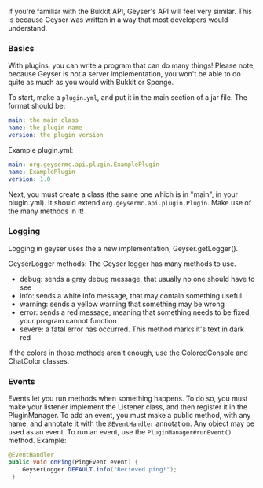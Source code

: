 If you're familiar with the Bukkit API, Geyser's API will feel very similar. This is because Geyser was written in a way that most developers would understand. 

### Basics
With plugins, you can write a program that can do many things! Please note, because Geyser is not a server implementation, you won't be able to do quite as much as you would with Bukkit or Sponge.

To start, make a `plugin.yml`, and put it in the main section of a jar file. The format should be:

```yml
main: the main class
name: the plugin name
version: the plugin version
```

Example plugin.yml:
```yml
main: org.geysermc.api.plugin.ExamplePlugin
name: ExamplePlugin
version: 1.0
```

Next, you must create a class (the same one which is in "main", in your plugin.yml). It should extend `org.geysermc.api.plugin.Plugin`. Make use of the many methods in it!

### Logging
Logging in geyser uses the a new implementation, Geyser.getLogger().

GeyserLogger methods:
The Geyser logger has many methods to use.

* debug: sends a gray debug message, that usually no one should have to see
* info: sends a white info message, that may contain something useful
* warning: sends a yellow warning that something may be wrong
* error: sends a red message, meaning that something needs to be fixed, your program cannot function
* severe: a fatal error has occurred. This method marks it's text in dark red

If the colors in those methods aren't enough, use the ColoredConsole and ChatColor classes.

### Events
Events let you run methods when something happens. To do so, you must make your listener implement the Listener class, and then register it in the PluginManager. To add an event, you must make a public method, with any name, and annotate it with the `@EventHandler` annotation. Any object may be used as an event. To run an event, use the `PluginManager#runEvent()` method.
Example:
```java
@EventHandler
public void onPing(PingEvent event) {
    GeyserLogger.DEFAULT.info("Recieved ping!");
 }
```

